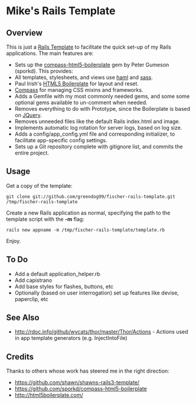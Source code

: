 # Mike's Rails Template

## Overview

This is just a [Rails Template](http://m.onkey.org/2008/12/4/rails-templates) to facilitate the
quick set-up of my Rails applications.  The main features are:

* Sets up the [compass-html5-boilerplate](https://github.com/sporkd/compass-html5-boilerplate) gem by Peter Gumeson (sporkd). This provides:
 * All templates, stylesheets, and views use [haml](http://haml-lang.com/) and [sass](http://sass-lang.com/).
 * Paul Irish's [HTML5 Boilerplate](http://html5boilerplate.com/) for layout and reset.
 * [Compass](http://compass-style.org/) for managing CSS mixins and frameworks.
* Adds a Gemfile with my most commonly needed gems, and some some optional gems available to un-comment when needed.
* Removes everything to do with Prototype, since the Boilerplate is based on [JQuery](http://jquery.com/).
* Removes unneeded files like the default Rails index.html and image.
* Implements automatic log rotation for server logs, based on log size.
* Adds a config/app_config.yml file and corresponding initializer, to facilitate app-specific config settings.
* Sets up a Git repository complete with gitignore list, and commits the entire project.

## Usage

Get a copy of the template:

`git clone git://github.com/greendog99/fischer-rails-template.git /tmp/fischer-rails-template`

Create a new Rails application as normal, specifying the path to the template script with the **-m** flag:

`rails new appname -m /tmp/fischer-rails-template/template.rb`

Enjoy.

## To Do

* Add a default application_helper.rb
* Add capistrano
* Add base styles for flashes, buttons, etc
* Optionally (based on user interrogation) set up features like devise, paperclip, etc

## See Also

* <http://rdoc.info/github/wycats/thor/master/Thor/Actions> - Actions used in app template generators (e.g. InjectIntoFile)

## Credits

Thanks to others whose work has steered me in the right direction:

* <https://github.com/shawn/shawns-rails3-template/>
* <https://github.com/sporkd/compass-html5-boilerplate>
* <http://html5boilerplate.com/>
